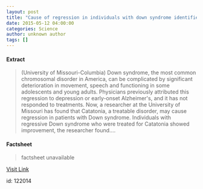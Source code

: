 ```yaml
---
layout: post
title: "Cause of regression in individuals with down syndrome identified"
date: 2015-05-12 04:00:00
categories: Science
author: unknown author
tags: []
---
```



#### Extract
>(University of Missouri-Columbia) Down syndrome, the most common chromosomal disorder in America, can be complicated by significant deterioration in movement, speech and functioning in some adolescents and young adults. Physicians previously attributed this regression to depression or early-onset Alzheimer's, and it has not responded to treatments. Now, a researcher at the University of Missouri has found that Catatonia, a treatable disorder, may cause regression in patients with Down syndrome. Individuals with regressive Down syndrome who were treated for Catatonia showed improvement, the researcher found....

#### Factsheet
>factsheet unavailable

[Visit Link](http://www.eurekalert.org/pub_releases/2015-05/uom-cor051215.php)

id:  122014
